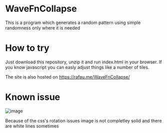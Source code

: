 # WaveFnCollapse
This is a program which generates a random pattern using simple randomness only where it is needed

# How to try
Just download this repository, unzip it and run index.html in your browser. If you know javascript you can easly adjust things like a number of tiles.

The site is also hosted on https://rafau.me/WaveFnCollapse/
# Known issue
![image](https://user-images.githubusercontent.com/83880651/206852077-81a24960-b7d8-4e7e-9c21-795c8476bb3e.png)

Because of the css's rotation issues image is not completley solid and there are white lines sometimes
